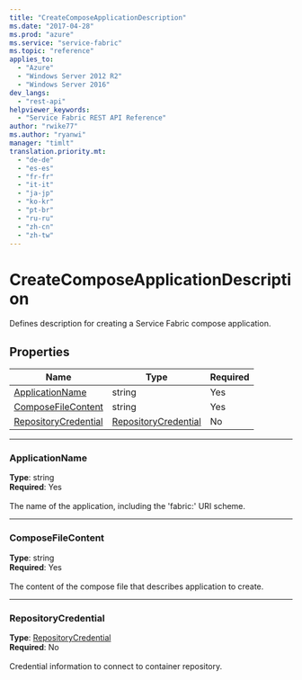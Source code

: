 ```yaml
---
title: "CreateComposeApplicationDescription"
ms.date: "2017-04-28"
ms.prod: "azure"
ms.service: "service-fabric"
ms.topic: "reference"
applies_to: 
  - "Azure"
  - "Windows Server 2012 R2"
  - "Windows Server 2016"
dev_langs: 
  - "rest-api"
helpviewer_keywords: 
  - "Service Fabric REST API Reference"
author: "rwike77"
ms.author: "ryanwi"
manager: "timlt"
translation.priority.mt: 
  - "de-de"
  - "es-es"
  - "fr-fr"
  - "it-it"
  - "ja-jp"
  - "ko-kr"
  - "pt-br"
  - "ru-ru"
  - "zh-cn"
  - "zh-tw"
---
```

# CreateComposeApplicationDescription

Defines description for creating a Service Fabric compose application.


## Properties
| Name | Type | Required |
| --- | --- | --- |
| [ApplicationName](#applicationname) | string | Yes |
| [ComposeFileContent](#composefilecontent) | string | Yes |
| [RepositoryCredential](#repositorycredential) | [RepositoryCredential](sfclient-model-repositorycredential.md) | No |

____
### ApplicationName
__Type__: string <br/>
__Required__: Yes<br/>
<br/>
The name of the application, including the 'fabric:' URI scheme.

____
### ComposeFileContent
__Type__: string <br/>
__Required__: Yes<br/>
<br/>
The content of the compose file that describes application to create.

____
### RepositoryCredential
__Type__: [RepositoryCredential](sfclient-model-repositorycredential.md) <br/>
__Required__: No<br/>
<br/>
Credential information to connect to container repository.

